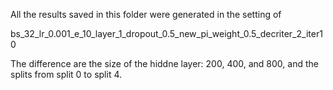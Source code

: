 All the results saved in this folder were generated in the setting of 

bs_32_lr_0.001_e_10_layer_1_dropout_0.5_new_pi_weight_0.5_decriter_2_iter10

The difference are the size of the hiddne layer: 200, 400, and 800, and the splits from split 0 to split 4. 

